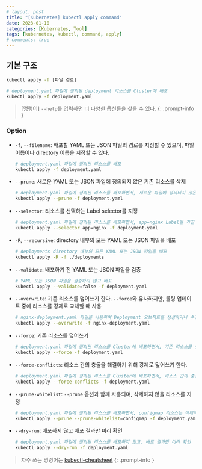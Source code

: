 ```yaml
---
# layout: post
title: "[Kubernetes] kubectl apply command"
date: 2023-01-10
categories: [Kubernetes, Tool]
tags: [kubernetes, kubectl, command, apply]
# comments: true
---
```


## 기본 구조

```bash
kubectl apply -f [파일 경로]

# deployment.yaml 파일에 정의된 deployment 리소스를 Cluster에 배포
kubectl apply -f deployment.yaml
```

> [명령어] `--help`를 입력하면 더 다양한 옵션들을 찾을 수 있다.
{: .prompt-info }

### Option

- `-f`, `--filename`: 배포할 YAML 또는 JSON 파일의 경로를 지정할 수 있으며, 파일 이름이나 directory 이름을 지정할 수 있다.
    ```bash
    # deployment.yaml 파일에 정의된 리소스를 배포
    kubectl apply -f deployment.yaml
    ```

- `--prune`: 새로운 YAML 또는 JSON 파일에 정의되지 않은 기존 리소스를 삭제
    ```bash
    # deployment.yaml 파일에 정의된 리소스를 배포하면서, 새로운 파일에 정의되지 않은 기존 리소스를 삭제
    kubectl apply --prune -f deployment.yaml
    ```

- `--selector`: 리소스를 선택하는 Label selector를 지정
    ```bash
    # deployment.yaml 파일에 정의된 리소스를 배포하면서, app=nginx Label을 가진 기존 리소스를 선택
    kubectl apply --selector app=nginx -f deployment.yaml
    ```

- `-R`, `--recursive`: directory 내부의 모든 YAML 또는 JSON 파일을 배포
    ```bash
    # deployments directory 내부의 모든 YAML 또는 JSON 파일을 배포
    kubectl apply -R -f ./deployments
    ```

- `--validate`: 배포하기 전 YAML 또는 JSON 파일을 검증
    ```bash
    # YAML 또는 JSON 파일을 검증하지 않고 배포
    kubectl apply --validate=false -f deployment.yaml
    ```

- `--overwrite`: 기존 리소스를 덮어쓰기 한다. `--force`와 유사하지만, 롤링 업데이트 중에 리소스를 강제로 교체할 때 사용
    ```bash
    # nginx-deployment.yaml 파일을 사용하여 Deployment 오브젝트를 생성하거나 수정하되, 이미 존재하는 경우 덮어쓰기(overwrite)를 하라는 옵션
    kubectl apply --overwrite -f nginx-deployment.yaml
    ```

- `--force`: 기존 리소스를 덮어쓰기
    ```bash
    # deployment.yaml 파일에 정의된 리소스를 Cluster에 배포하면서, 기존 리소스를 덮어쓴다.
    kubectl apply --force -f deployment.yaml
    ```

- `--force-conflicts`: 리소스 간의 충돌을 해결하기 위해 강제로 덮어쓰기 한다.
    ```bash
    # deployment.yaml 파일에 정의된 리소스를 Cluster에 배포하면서, 리소스 간의 충돌이 발생하면 강제로 덮어쓴다.
    kubectl apply --force-conflicts -f deployment.yaml
    ```

- `--prune-whitelist`: `--prune` 옵션과 함께 사용되며, 삭제하지 않을 리소스를 지정
    ```bash
    # deployment.yaml 파일에 정의된 리소스를 배포하면서, configmap 리소스는 삭제하지 않도록 지정
    kubectl apply --prune --prune-whitelist=configmap -f deployment.yaml
    ```

- `--dry-run`: 배포하지 않고 배포 결과만 미리 확인
    ```bash
    # deployment.yaml 파일에 정의된 리소스를 배포하지 않고, 배포 결과만 미리 확인
    kubectl apply --dry-run -f deployment.yaml
    ```

> 자주 쓰는 명령어는 [kubectl-cheatsheet](https://kubernetes.io/docs/reference/kubectl/cheatsheet/)
{: .prompt-info }